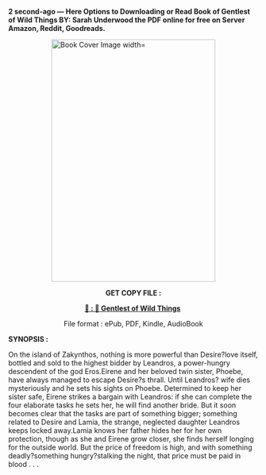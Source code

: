 <p><strong>2 second-ago &mdash; Here Options to Downloading or Read Book of Gentlest of Wild Things BY: Sarah  Underwood the PDF online for free on Server Amazon, Reddit, Goodreads.</strong></p><p><a href="https://uk.ebookarea.xyz/?book=199532112-gentlest-of-wild-things"><img style="display: block; margin-left: auto; margin-right: auto;" src="https://i.gr-assets.com/images/S/compressed.photo.goodreads.com/books/1708520571l/199532112.jpg" alt="Book Cover Image width=" width="330" height="488" /></a></p><p style="text-align: center;"><strong>GET COPY FILE :</strong></p><p style="text-align: center;"><strong><a href="https://uk.ebookarea.xyz/?book=199532112-gentlest-of-wild-things" target="_blank" rel="noopener">📢 : 🔗 Gentlest of Wild Things</a>&nbsp;</strong></p><p style="text-align: center;">File format : ePub, PDF, Kindle, AudioBook</p><p><strong>SYNOPSIS :</strong></p><p>On the island of Zakynthos, nothing is more powerful than Desire?love itself, bottled and sold to the highest bidder by Leandros, a power-hungry descendent of the god Eros.Eirene and her beloved twin sister, Phoebe, have always managed to escape Desire?s thrall. Until Leandros? wife dies mysteriously and he sets his sights on Phoebe. Determined to keep her sister safe, Eirene strikes a bargain with Leandros: if she can complete the four elaborate tasks he sets her, he will find another bride. But it soon becomes clear that the tasks are part of something bigger; something related to Desire and Lamia, the strange, neglected daughter Leandros keeps locked away.Lamia knows her father hides her for her own protection, though as she and Eirene grow closer, she finds herself longing for the outside world. But the price of freedom is high, and with something deadly?something hungry?stalking the night, that price must be paid in blood . . .</p>
